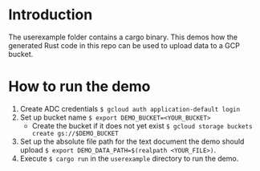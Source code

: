 # Introduction

The userexample folder contains a cargo binary. This demos how the generated Rust code in this
repo can be used to upload data to a GCP bucket.

# How to run the demo

1. Create ADC credentials `$ gcloud auth application-default login`
1. Set up bucket name `$ export DEMO_BUCKET=<YOUR_BUCKET>`
    - Create the bucket if it does not yet exist `$ gcloud storage buckets create gs://$DEMO_BUCKET`
1. Set up the absolute file path for the text document the demo should upload
   `$ export DEMO_DATA_PATH=$(realpath <YOUR_FILE>)`.
1. Execute `$ cargo run` in the `userexample` directory to run the demo.
